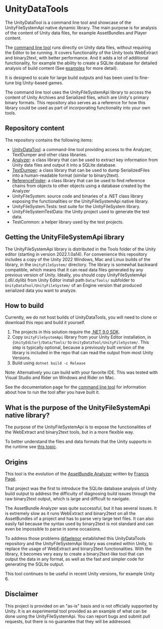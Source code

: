 # UnityDataTools

The UnityDataTool is a command line tool and showcase of the UnityFileSystemApi native dynamic library.
The main purpose is for analysis of the content of Unity data files, for example AssetBundles and
Player content.

The [command line tool](./UnityDataTool/README.md) runs directly on Unity data files, without requiring the Editor to be running.  It covers functionality of the Unity tools WebExtract and binary2text, with better performance.  And it adds a lot of additional functionality, for example the ability to create a SQLite database for detailed analysis of build content (See [examples](./Documentation/analyze-examples.md) for more detail).

It is designed to scale for large build outputs and has been used to fine-tune big Unity-based games.

The command line tool uses the UnityFileSystemApi library to access the content of Unity Archives and Serialized files, which are Unity's primary binary formats. This repository also serves as a reference for how this library could be used as part of incorporating functionality into your own tools.

## Repository content

The repository contains the following items:
* [UnityDataTool](UnityDataTool/README.md): a command-line tool providing access to the Analyzer, TextDumper and other class libraries.
* [Analyzer](Analyzer/README.md): a class library that can be used to extract key information
  from Unity data files and output it into a SQLite database.
* [TextDumper](TextDumper/README.md): a class library that can be used to dump SerializedFiles into
  a human-readable format (similar to binary2text).
* [ReferenceFinder](ReferenceFinder/README.md): a class library that can be used to find
  reference chains from objects to other objects using a database created by the Analyzer
* UnityFileSystem: source code and binaries of a .NET class library exposing the functionalities or the
  UnityFileSystemApi native library.
* UnityFileSystem.Tests: test suite for the UnityFileSystem library.
* UnityFileSystemTestData: the Unity project used to generate the test data.
* TestCommon: a helper library used by the test projects.

## Getting the UnityFileSystemApi library

The UnityFileSystemApi library is distributed in the Tools folder of the Unity editor (starting in
version 2022.1.0a14). For convenience this repository includes a copy of the Unity 2022 Windows, Mac and Linux builds of the
library, in the `UnityFileSystem/` directory. The library is somewhat backward compatible,
which means that it can read data files generated by any previous version of
Unity. Ideally, you should copy UnityFileSystemApi (.dll/.dylib) from Unity Editor install path 
`Data/Tools/` subfolder to `UnityDataTool/UnityFileSystem/` of an Engine version that produced
serialized data you want to analyze.

## How to build

Currently, we do not host builds of UnityDataTools, you will need to clone or download this repo and build it yourself.

1) The projects in this solution require the [.NET 9.0 SDK](https://dotnet.microsoft.com/en-us/download/dotnet/9.0).
2) Copy `UnityFileSystemApi` library from your Unity Editor installation, in 
`{UnityEditor}/Data/Tools/` to `UnityDataTool/UnityFileSystem/`.  This step is typically optional, because a previously built version of the library is included in the repo that can read the output from most Unity Versions.
3) Build using `dotnet build -c Release`

Note: Alternatively you can build with your favorite IDE.  This was tested with Visual Studio and Rider on Windows and Rider on Mac.

See the documentation page for the [command line tool](./UnityDataTool/README.md) for information about how to run the tool after you have built it.

## What is the purpose of the UnityFileSystemApi native library?

The purpose of the UnityFileSystemApi is to expose the functionalities of the WebExtract and
binary2text tools, but in a more flexible way. 

To better understand the files and data formats that the Unity supports in the runtime see [this topic](./Documentation/unity-content-format.md). 

## Origins

This tool is the evolution of the [AssetBundle Analyzer](https://github.com/faelenor/asset-bundle-analyzer)
written by [Francis Pagé](https://www.github.com/faelenor).

That project was the first to introduce the SQLite database analysis of Unity build output to address
the difficulty of diagnosing build issues through the raw binary2text output, which is large and difficult to navigate.

The AssetBundle Analyzer was quite successful, but it has several issues. It
is extremely slow as it runs WebExtract and binary2text on all the AssetBundles of a project and
has to parse very large text files. It can also easily fail because the syntax used by binary2text
is not standard and can even be impossible to parse in some occasions.

To address those problems [@faelenor](https://www.github.com/faelenor) established this UnityDataTools
repository and the UnityFileSystemApi library was created within Unity, to replace the usage of WebExtract and
binary2text functionalities.  With the library, it becomes very easy to create a binary2text-like tool
that can output the data in any format, as well as the fast and simpler code for generating the SQLite output.

This tool continues to be useful in recent Unity versions, for example Unity 6.

## Disclaimer

This project is provided on an "as-is" basis and is not officially supported by Unity. It is an
experimental tool provided as an example of what can be done using the UnityFileSystemApi. You can
report bugs and submit pull requests, but there is no guarantee that they will be addressed.
